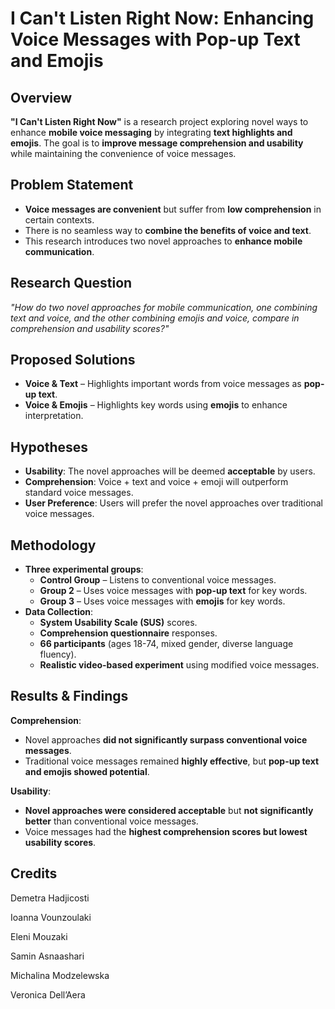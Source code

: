 # I Can't Listen Right Now: Enhancing Voice Messages with Pop-up Text and Emojis

## Overview
**"I Can't Listen Right Now"** is a research project exploring novel ways to enhance **mobile voice messaging** by integrating **text highlights and emojis**. The goal is to **improve message comprehension and usability** while maintaining the convenience of voice messages.

## Problem Statement
- **Voice messages are convenient** but suffer from **low comprehension** in certain contexts.
- There is no seamless way to **combine the benefits of voice and text**.
- This research introduces two novel approaches to **enhance mobile communication**.

## Research Question
*"How do two novel approaches for mobile communication, one combining text and voice, and the other combining emojis and voice, compare in comprehension and usability scores?"*

## Proposed Solutions
- **Voice & Text** – Highlights important words from voice messages as **pop-up text**.  
- **Voice & Emojis** – Highlights key words using **emojis** to enhance interpretation.

## Hypotheses
- **Usability**: The novel approaches will be deemed **acceptable** by users.  
- **Comprehension**: Voice + text and voice + emoji will outperform standard voice messages.  
- **User Preference**: Users will prefer the novel approaches over traditional voice messages.  

## Methodology
- **Three experimental groups**:
  - **Control Group** – Listens to conventional voice messages.
  - **Group 2** – Uses voice messages with **pop-up text** for key words.
  - **Group 3** – Uses voice messages with **emojis** for key words.
- **Data Collection**:
  - **System Usability Scale (SUS)** scores.
  - **Comprehension questionnaire** responses.
  - **66 participants** (ages 18-74, mixed gender, diverse language fluency).
  - **Realistic video-based experiment** using modified voice messages.

## Results & Findings
**Comprehension**:
- Novel approaches **did not significantly surpass conventional voice messages**.
- Traditional voice messages remained **highly effective**, but **pop-up text and emojis showed potential**.

**Usability**:
- **Novel approaches were considered acceptable** but **not significantly better** than conventional voice messages.
- Voice messages had the **highest comprehension scores but lowest usability scores**.

## Credits
Demetra Hadjicosti

Ioanna Vounzoulaki

Eleni Mouzaki

Samin Asnaashari

Michalina Modzelewska

Veronica Dell’Aera
